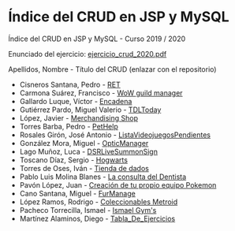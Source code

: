 # Índice del CRUD en JSP y MySQL

Índice del CRUD en JSP y MySQL - Curso 2019 / 2020

Enunciado del ejercicio: [ejercicio_crud_2020.pdf](ejercicio_crud_2020.pdf)

Apellidos, Nombre - Título del CRUD (enlazar con el repositorio)

* Cisneros Santana, Pedro - [RET](https://github.com/PedroCisnerosSantana/Reverse-Engineering-Training)
* Carmona Suárez, Francisco - [WoW guild manager](https://github.com/Frankcs96/WoW-Guild-Manager)
* Gallardo Luque, Víctor - [Encadena](https://github.com/VictorGallardo/Encadena)
* Gutiérrez Pardo, Miguel Valerio - [TDLToday](https://github.com/BeTheVal/TDLToday)
* López, Javier - [Merchandising Shop](https://github.com/javier-l0pez/portal_shop)
* Torres Barba, Pedro - [PetHelp](https://github.com/torrespedrob/PetHelp)
* Rosales Girón, José Antonio - [ListaVideojuegosPendientes](https://github.com/joseantoniorosales/ListaVideojuegosPendientes)
* González Mora, Miguel - [OpticManager](https://github.com/Miguelgm1693/OpticManager)
* Lago Muñoz, Luca - [DSRLiveSummonSign](https://github.com/ROMthesheep/DSRLiveSummonSign)
* Toscano Díaz, Sergio - [Hogwarts](https://github.com/sergiotoscanodiaz/hogwarts)
* Torres de Oses, Iván - [Tienda de dados](https://github.com/IvanTorres21/dice-shop)
* Pablo Luis Molina Blanes - [La consulta del Dentista](https://github.com/PabloLuisMolinaBlanes/LaConsultaDelDentista)
* Pavón López, Juan - [Creación de tu propio equipo Pokemon](https://github.com/JuanPavon/EquipoPokemon)
* Cano Santana, Miguel - [FurManage](https://github.com/miguelcanosantana/FurManage)
* López Ramos, Rodrigo - [Coleccionables Metroid](https://github.com/rodrigolopezramoss/Coleccionables-Metroid)
* Pacheco Torrecilla, Ismael - [Ismael Gym's](https://github.com/ismaelpacheco13/Crud-Ismael-Gym)
* Martínez Alaminos, Diego - [Tabla_De_Ejercicios](https://github.com/diegomartinezalaminos/Crud_Tabla_De_Ejercicio)

